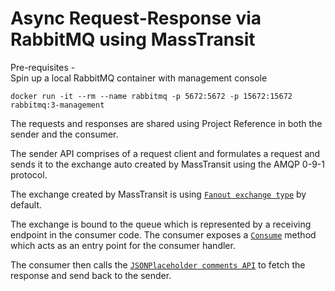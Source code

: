 # Async Request-Response via RabbitMQ using MassTransit

Pre-requisites -<br/>
Spin up a local RabbitMQ container with management console
```shell
docker run -it --rm --name rabbitmq -p 5672:5672 -p 15672:15672 rabbitmq:3-management
```

The requests and responses are shared using Project Reference in both the sender and the consumer.

The sender API comprises of a request client and formulates a request and sends it to the exchange auto created by MassTransit using the AMQP 0-9-1 protocol.

The exchange created by MassTransit is using [`Fanout exchange type`](https://lostechies.com/derekgreer/2012/03/28/rabbitmq-for-windows-exchange-types/#fanout-exchanges) by default.

The exchange is bound to the queue which is represented by a receiving endpoint in the consumer code. The consumer exposes a [`Consume`](./src/Consumer/Consumers/CommentsConsumer.cs#L18-L26) method which acts as an entry point for the consumer handler.

The consumer then calls the [`JSONPlaceholder comments API`](https://jsonplaceholder.typicode.com/comments) to fetch the response and send back to the sender.
